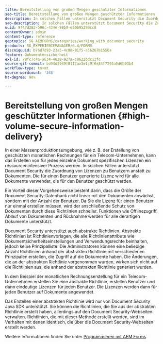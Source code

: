 ```yaml
---
title: Bereitstellung von großen Mengen geschützter Informationen
seo-title: Bereitstellung von großen Mengen geschützter Informationen
description: In solchen Fällen unterstützt Document Security die Zuordnung von Lizenzen zu Benutzern anstatt zu Dokumenten.
seo-description: In solchen Fällen unterstützt Document Security die Zuordnung von Lizenzen zu Benutzern anstatt zu Dokumenten.
uuid: 9747d283-506c-434e-9850-e50b95290cc8
contentOwner: admin
content-type: reference
geptopics: SG_AEMFORMS/categories/working_with_document_security
products: SG_EXPERIENCEMANAGER/6.4/FORMS
discoiquuid: b76d7d93-23a5-4c08-81f5-a56267b1556a
feature: Dokumentensicherheit
exl-id: 78fc7c4a-a634-4628-927a-c9622bdc13fc
source-git-commit: bd94d3949f0117aa3e1c9f0e84f7293a5d6b03b4
workflow-type: tm+mt
source-wordcount: '348'
ht-degree: 98%

---
```


# Bereitstellung von großen Mengen geschützter Informationen {#high-volume-secure-information-delivery}

In einer Massenproduktionsumgebung, wie z. B. der Erstellung von geschützten monatlichen Rechnungen für ein Telecom-Unternehmen, kann das Erstellen von für jedes einzelne Dokument spezifischen Lizenzen ein ressourcenintensiver Prozess werden. In solchen Fällen unterstützt Document Security die Zuordnung von Lizenzen zu Benutzern anstatt zu Dokumenten. Die für einen Benutzer generierte Lizenz wird für alle Dokumente verwendet, die für den Benutzer geschützt werden.

Ein Vorteil dieser Vorgehensweise besteht darin, dass die Größe der Document Security-Datenbank nicht linear mit den Dokumenten anwächst, sondern mit der Anzahl der Benutzer. Da Sie die Lizenz für einen Benutzer nur einmal erstellen müssen, wird der anschließende Schutz von Dokumenten durch diese Richtlinien schneller. Funktionen wie Offlinezugriff, Ablauf von Dokumenten und Rücknahme werden für alle derartigen Dokumente unterstützt.

Document Security unterstützt auch abstrakte Richtlinien. Abstrakte Richtlinien ist Richtlinienvorlagen, die alle Richtlinienattribute wie Dokumentsicherheitseinstellungen und Verwendungsrechte beinhalten, jedoch keine Prinzipalliste. Die Administratoren können eine beliebige Anzahl Richtlinien anhand der abstrakten Richtlinie mit verschiedenen Prinzipalen erstellen, die Zugriff auf die Dokumente haben. Die Änderungen, die an der abstrakten Richtlinie vorgenommen wurden, wirken sich nicht auf die Richtlinien aus, die anhand der abstrakten Richtlinie generiert wurden.

In dem Beispiel der monatlichen Rechnungserstellung für ein Telecom-Unternehmen erstellen Sie eine abstrakte Richtlinie, erstellen Benutzer und dann eindeutige Lizenzen für jeden Benutzer. Die Lizenzen werden dann für jeden Benutzer auf Dokumente angewendet.

Das Erstellen einer abstrakten Richtlinie wird nur von Document Security Java SDK unterstützt. Sie können die Richtlinien, die Sie aus der abstrakten Richtlinie erstellt haben, allerdings auf den Document Security-Webseiten verwalten. Richtlinien, die mit dieser Methode erstellt werden, sind im Verhalten mit denen identisch, die über die Document Security-Webseiten erstellt werden.

Weitere Informationen finden Sie unter [Programmieren mit AEM Forms](https://www.adobe.com/go/learn_aemforms_programming_63).
